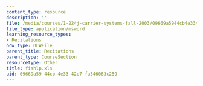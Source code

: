 ```yaml
---
content_type: resource
description: ''
file: /media/courses/1-224j-carrier-systems-fall-2003/09669a5944cb4e3342e7fa546063c259_fishlp.xls
file_type: application/msword
learning_resource_types:
- Recitations
ocw_type: OCWFile
parent_title: Recitations
parent_type: CourseSection
resourcetype: Other
title: fishlp.xls
uid: 09669a59-44cb-4e33-42e7-fa546063c259
---
```

